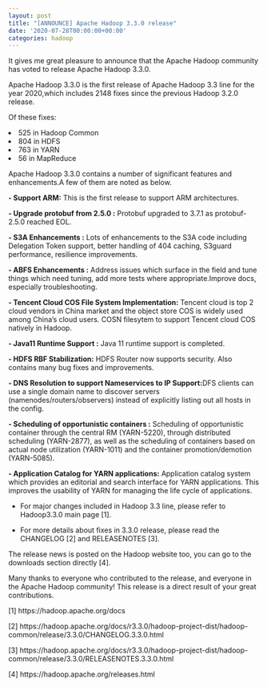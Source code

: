 ```yaml
---
layout: post
title: "[ANNOUNCE] Apache Hadoop 3.3.0 release"
date: '2020-07-28T00:00:00+00:00'
categories: hadoop
---
```

<p>
It gives me great pleasure to announce that the Apache Hadoop community has voted to release Apache Hadoop 3.3.0.
</p>
<p>
Apache Hadoop 3.3.0 is the first release of Apache Hadoop 3.3 line for the year 2020,which includes 2148 fixes since the previous Hadoop 3.2.0 release.
</p>
<p>
Of these fixes:
  <LI> 525 in Hadoop Common </LI>
   <LI> 804 in HDFS </LI>
   <LI>763 in YARN</LI>
   <LI> 56 in MapReduce</LI>
</p>
<p>
Apache Hadoop 3.3.0 contains a number of significant features and enhancements.A few of them are noted as below.</p>


<p>

<B>- Support ARM:</B> This is the first release to support ARM architectures.</p>

<p>
<B>- Upgrade protobuf from 2.5.0 :</B> Protobuf upgraded to 3.7.1 as protobuf-2.5.0 reached EOL.</p>

<p>
<B>- S3A Enhancements :</B> Lots of enhancements to the S3A code including Delegation Token support, better handling of 404 caching, S3guard performance, resilience improvements.</p>

<p>
<B>- ABFS Enhancements :</B> Address issues which surface in the field and tune things which need tuning, add more tests where appropriate.Improve docs, especially troubleshooting.</p>

<p>
<B>- Tencent Cloud COS File System Implementation:</B> Tencent cloud is top 2 cloud vendors in China market and the object store COS is widely used among China’s cloud users. COSN filesytem to support Tencent cloud COS natively in Hadoop.</p>
<p>
<B>-  Java11 Runtime Support :</B> Java 11 runtime support is completed.</p>

<p>
<B>- HDFS RBF Stabilization:</B> HDFS Router now supports security. Also contains many bug fixes and improvements.</p>

<p>
<B>- DNS Resolution to support Nameservices to IP Support:</B>DFS clients can use a single domain name to discover servers (namenodes/routers/observers) instead of explicitly listing out all hosts in the config.</p>

<p>
<B>- Scheduling of opportunistic containers :</B>  Scheduling of opportunistic container through the central RM (YARN-5220), through distributed scheduling (YARN-2877), as well as the scheduling of containers based on actual node utilization (YARN-1011) and the container promotion/demotion (YARN-5085).</p>

<p>
<B>- Application Catalog for YARN applications:</B> Application catalog system which provides an editorial and search interface for YARN applications. This improves the usability of YARN for managing the life cycle of applications.
</p>

* For major changes included in Hadoop 3.3 line, please refer to Hadoop3.3.0 main page [1].

* For more details about fixes in 3.3.0 release, please read the CHANGELOG [2] and RELEASENOTES [3].

The release news is posted on the Hadoop website too, you can go to the downloads section directly [4].

<P> Many thanks to everyone who contributed to the release, and everyone in the Apache Hadoop community! This release is a direct result of your great contributions.</P>

<P>
[1] https://hadoop.apache.org/docs
</P>
<P>[2]
https://hadoop.apache.org/docs/r3.3.0/hadoop-project-dist/hadoop-common/release/3.3.0/CHANGELOG.3.3.0.html
</P>
<P>[3]
https://hadoop.apache.org/docs/r3.3.0/hadoop-project-dist/hadoop-common/release/3.3.0/RELEASENOTES.3.3.0.html
</P>
<P>[4] https://hadoop.apache.org/releases.html</P>
